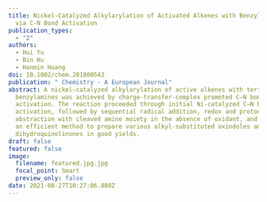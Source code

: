 ```yaml
---
title: Nickel-Catalyzed Alkylarylation of Activated Alkenes with Benzylamines
  via C-N Bond Activation
publication_types:
  - "2"
authors:
  - Hui Yu
  - Bin Hu
  - Hanmin Huang
doi: 10.1002/chem.201800543
publication: " Chemistry - A European Journal"
abstract: A nickel-catalyzed alkylarylation of active alkenes with tertiary
  benzylamines was achieved by charge-transfer-complex promoted C−N bond
  activation. The reaction proceeded through initial Ni-catalyzed C−N bond
  activation, followed by sequential radical addition, redox and proton
  abstraction with cleaved amine moiety in the absence of oxidant, and provides
  an efficient method to prepare various alkyl-substituted oxindoles and
  dihydroquinolinones in good yields.
draft: false
featured: false
image:
  filename: featured.jpg.jpg
  focal_point: Smart
  preview_only: false
date: 2021-08-27T10:27:06.880Z
---
```

